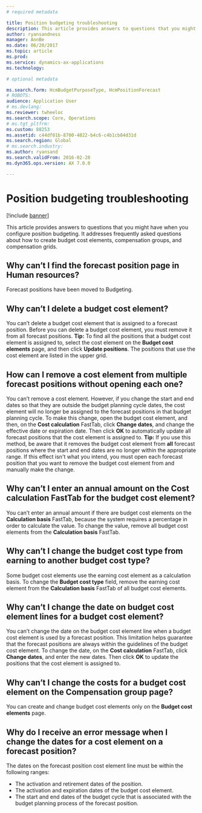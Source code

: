 ```yaml
---
# required metadata

title: Position budgeting troubleshooting
description: This article provides answers to questions that you might have when you configure position budgeting. It addresses frequently asked questions about how to create budget cost elements, compensation groups, and compensation grids. 
author: ryansandness
manager: AnnBe
ms.date: 06/20/2017
ms.topic: article
ms.prod: 
ms.service: dynamics-ax-applications
ms.technology: 

# optional metadata

ms.search.form: HcmBudgetPurposeType, HcmPositionForecast
# ROBOTS: 
audience: Application User
# ms.devlang: 
ms.reviewer: twheeloc
ms.search.scope: Core, Operations
# ms.tgt_pltfrm: 
ms.custom: 88253
ms.assetid: c44df01b-8700-4022-b4c6-c4b1cb84d31d
ms.search.region: Global
# ms.search.industry: 
ms.author: ryansand
ms.search.validFrom: 2016-02-28
ms.dyn365.ops.version: AX 7.0.0

---
```


# Position budgeting troubleshooting

[!include [banner](../includes/banner.md)]

This article provides answers to questions that you might have when you configure position budgeting. It addresses frequently asked questions about how to create budget cost elements, compensation groups, and compensation grids. 

Why can’t I find the forecast position page in Human resources?
---------------------------------------------------------------

Forecast positions have been moved to Budgeting.

## Why can’t I delete a budget cost element?
You can’t delete a budget cost element that is assigned to a forecast position. Before you can delete a budget cost element, you must remove it from all forecast positions. **Tip:** To find all the positions that a budget cost element is assigned to, select the cost element on the **Budget cost elements** page, and then click **Update positions**. The positions that use the cost element are listed in the upper grid.

## How can I remove a cost element from multiple forecast positions without opening each one?
You can’t remove a cost element. However, if you change the start and end dates so that they are outside the budget planning cycle dates, the cost element will no longer be assigned to the forecast positions in that budget planning cycle. To make this change, open the budget cost element, and then, on the **Cost calculation** FastTab, click **Change dates**, and change the effective date or expiration date. Then click **OK** to automatically update all forecast positions that the cost element is assigned to. **Tip:** If you use this method, be aware that it removes the budget cost element from **all** forecast positions where the start and end dates are no longer within the appropriate range. If this effect isn't what you intend, you must open each forecast position that you want to remove the budget cost element from and manually make the change.

## Why can’t I enter an annual amount on the Cost calculation FastTab for the budget cost element?
You can’t enter an annual amount if there are budget cost elements on the **Calculation basis** FastTab, because the system requires a percentage in order to calculate the value. To change the value, remove all budget cost elements from the **Calculation basis** FastTab.

## Why can’t I change the budget cost type from earning to another budget cost type?
Some budget cost elements use the earning cost element as a calculation basis. To change the **Budget cost type** field, remove the earning cost element from the **Calculation basis** FastTab of all budget cost elements.

## Why can’t I change the date on budget cost element lines for a budget cost element?
You can’t change the date on the budget cost element line when a budget cost element is used by a forecast position. This limitation helps guarantee that the forecast positions are always within the guidelines of the budget cost element. To change the date, on the **Cost calculation** FastTab, click **Change dates**, and enter the new dates. Then click **OK** to update the positions that the cost element is assigned to.

## Why can’t I change the costs for a budget cost element on the Compensation group page?
You can create and change budget cost elements only on the **Budget cost elements** page.

## Why do I receive an error message when I change the dates for a cost element on a forecast position?
The dates on the forecast position cost element line must be within the following ranges:

-   The activation and retirement dates of the position.
-   The activation and expiration dates of the budget cost element.
-   The start and end dates of the budget cycle that is associated with the budget planning process of the forecast position.




